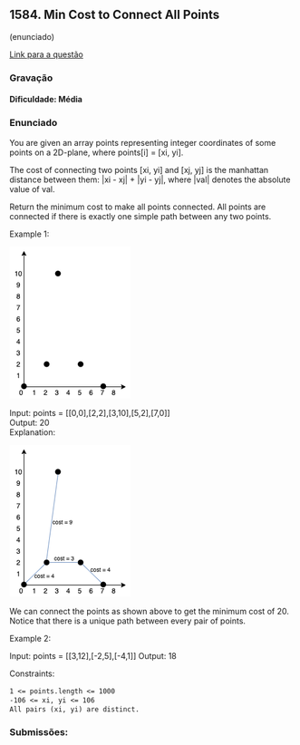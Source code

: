 ## 1584. Min Cost to Connect All Points

(enunciado)

[Link para a questão](https://leetcode.com/problems/min-cost-to-connect-all-points)

### Gravação

#### Dificuldade: Média

### Enunciado

You are given an array points representing integer coordinates of some points on a 2D-plane, where points[i] = [xi, yi].

The cost of connecting two points [xi, yi] and [xj, yj] is the manhattan distance between them: |xi - xj| + |yi - yj|, where |val| denotes the absolute value of val.

Return the minimum cost to make all points connected. All points are connected if there is exactly one simple path between any two points.

Example 1:

![alt text](assets/example1.png)


Input: points = [[0,0],[2,2],[3,10],[5,2],[7,0]]<br>
Output: 20<br>
Explanation: 

![alt text](assets/example1.1.png)

We can connect the points as shown above to get the minimum cost of 20.<br>
Notice that there is a unique path between every pair of points.

Example 2:

Input: points = [[3,12],[-2,5],[-4,1]]
Output: 18

Constraints:

    1 <= points.length <= 1000
    -106 <= xi, yi <= 106
    All pairs (xi, yi) are distinct.



### Submissões: 




